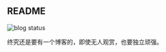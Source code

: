## README

![blog status](https://img.shields.io/uptimerobot/ratio/7/m784052190-90c8437e8380f690adf3ecd6)

终究还是要有一个博客的，即使无人观赏，也要独立顽强。
